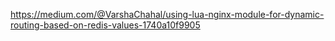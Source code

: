 

https://medium.com/@VarshaChahal/using-lua-nginx-module-for-dynamic-routing-based-on-redis-values-1740a10f9905
